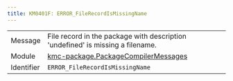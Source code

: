```yaml
---
title: KM0401F: ERROR_FileRecordIsMissingName
---
```


|            |           |
|------------|---------- |
| Message    | File record in the package with description 'undefined' is missing a filename\. |
| Module     | [kmc-package.PackageCompilerMessages](kmc-package.packagecompilermessages) |
| Identifier | `ERROR_FileRecordIsMissingName` |


